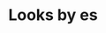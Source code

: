 ---
title: "Looks by es"
url: /karachi/looks-by-es-ls-66-lucknow-society-sector-31-e-korangi-karachi/
shop: beauty
---